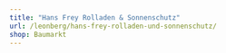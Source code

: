 ```yaml
---
title: "Hans Frey Rolladen & Sonnenschutz"
url: /leonberg/hans-frey-rolladen-und-sonnenschutz/
shop: Baumarkt
---
```

